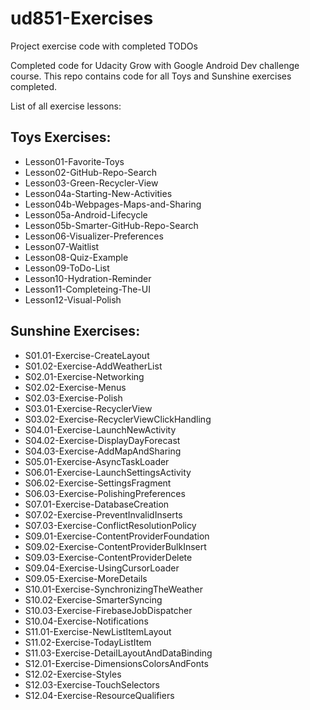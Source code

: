# ud851-Exercises

Project exercise code with completed TODOs

Completed code for Udacity Grow with Google Android Dev challenge course. This repo contains code for all Toys and Sunshine exercises completed.

List of all exercise lessons:


Toys Exercises:
---------------
* Lesson01-Favorite-Toys 
* Lesson02-GitHub-Repo-Search
* Lesson03-Green-Recycler-View
* Lesson04a-Starting-New-Activities
* Lesson04b-Webpages-Maps-and-Sharing
* Lesson05a-Android-Lifecycle
* Lesson05b-Smarter-GitHub-Repo-Search
* Lesson06-Visualizer-Preferences
* Lesson07-Waitlist
* Lesson08-Quiz-Example
* Lesson09-ToDo-List
* Lesson10-Hydration-Reminder
* Lesson11-Completeing-The-UI
* Lesson12-Visual-Polish

Sunshine Exercises:
-------------------
* S01.01-Exercise-CreateLayout
* S01.02-Exercise-AddWeatherList
* S02.01-Exercise-Networking
* S02.02-Exercise-Menus
* S02.03-Exercise-Polish
* S03.01-Exercise-RecyclerView
* S03.02-Exercise-RecyclerViewClickHandling
* S04.01-Exercise-LaunchNewActivity
* S04.02-Exercise-DisplayDayForecast
* S04.03-Exercise-AddMapAndSharing
* S05.01-Exercise-AsyncTaskLoader
* S06.01-Exercise-LaunchSettingsActivity
* S06.02-Exercise-SettingsFragment
* S06.03-Exercise-PolishingPreferences
* S07.01-Exercise-DatabaseCreation
* S07.02-Exercise-PreventInvalidInserts
* S07.03-Exercise-ConflictResolutionPolicy
* S09.01-Exercise-ContentProviderFoundation
* S09.02-Exercise-ContentProviderBulkInsert
* S09.03-Exercise-ContentProviderDelete
* S09.04-Exercise-UsingCursorLoader
* S09.05-Exercise-MoreDetails
* S10.01-Exercise-SynchronizingTheWeather
* S10.02-Exercise-SmarterSyncing
* S10.03-Exercise-FirebaseJobDispatcher
* S10.04-Exercise-Notifications
* S11.01-Exercise-NewListItemLayout
* S11.02-Exercise-TodayListItem
* S11.03-Exercise-DetailLayoutAndDataBinding
* S12.01-Exercise-DimensionsColorsAndFonts
* S12.02-Exercise-Styles
* S12.03-Exercise-TouchSelectors
* S12.04-Exercise-ResourceQualifiers

